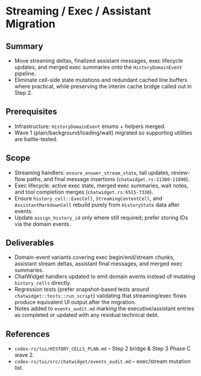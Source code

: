 # Streaming / Exec / Assistant Migration

## Summary
- Move streaming deltas, finalized assistant messages, exec lifecycle updates,
  and merged exec summaries onto the `HistoryDomainEvent` pipeline.
- Eliminate cell-side state mutations and redundant cached line buffers where
  practical, while preserving the interim cache bridge called out in Step 2.

## Prerequisites
- Infrastructure: `HistoryDomainEvent` enums + helpers merged.
- Wave 1 (plain/background/loading/wait) migrated so supporting utilities are
  battle-tested.

## Scope
- Streaming handlers: `ensure_answer_stream_state`, tail updates, review-flow
  paths, and final message insertions (`chatwidget.rs:11380-11890`).
- Exec lifecycle: active exec state, merged exec summaries, wait notes, and
  tool completion merges (`chatwidget.rs:6515-7330`).
- Ensure `history_cell::ExecCell`, `StreamingContentCell`, and
  `AssistantMarkdownCell` rebuild purely from `HistoryState` data after events.
- Update `assign_history_id` only where still required; prefer storing IDs via
  the domain events.

## Deliverables
- Domain-event variants covering exec begin/end/stream chunks, assistant stream
  deltas, assistant final messages, and merged exec summaries.
- ChatWidget handlers updated to emit domain events instead of mutating
  `history_cells` directly.
- Regression tests (prefer snapshot-based tests around
  `chatwidget::tests::run_script`) validating that streaming/exec flows produce
  equivalent UI output after the migration.
- Notes added to `events_audit.md` marking the executive/assistant entries as
  completed or updated with any residual technical debt.

## References
- `codex-rs/tui/HISTORY_CELLS_PLAN.md` – Step 2 bridge & Step 3 Phase C wave 2.
- `codex-rs/tui/src/chatwidget/events_audit.md` – exec/stream mutation list.
